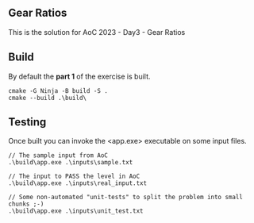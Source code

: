 ## Gear Ratios

This is the solution for AoC 2023 - Day3 - Gear Ratios

## Build

By default the **part 1** of the exercise is built.

```
cmake -G Ninja -B build -S .
cmake --build .\build\
```

## Testing

Once built you can invoke the <app.exe> executable on some input files.

```
// The sample input from AoC
.\build\app.exe .\inputs\sample.txt

// The input to PASS the level in AoC
.\build\app.exe .\inputs\real_input.txt

// Some non-automated "unit-tests" to split the problem into small chunks ;-)
.\build\app.exe .\inputs\unit_test.txt
```
